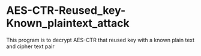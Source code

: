 # AES-CTR-Reused_key-Known_plaintext_attack
This program is to decrypt  AES-CTR that reused key with a known plain text and cipher text pair
